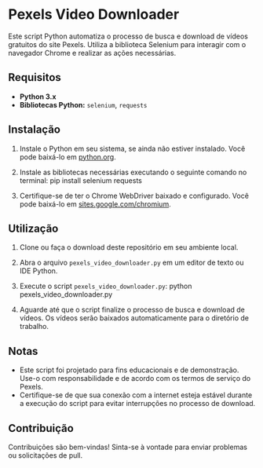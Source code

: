 # Pexels Video Downloader

Este script Python automatiza o processo de busca e download de vídeos gratuitos do site Pexels. Utiliza a biblioteca Selenium para interagir com o navegador Chrome e realizar as ações necessárias.

## Requisitos

- **Python 3.x**
- **Bibliotecas Python:** `selenium`, `requests`

## Instalação

1. Instale o Python em seu sistema, se ainda não estiver instalado. Você pode baixá-lo em [python.org](https://www.python.org/downloads/).

2. Instale as bibliotecas necessárias executando o seguinte comando no terminal:
pip install selenium requests


3. Certifique-se de ter o Chrome WebDriver baixado e configurado. Você pode baixá-lo em [sites.google.com/chromium](https://sites.google.com/chromium.org/driver/).

## Utilização

1. Clone ou faça o download deste repositório em seu ambiente local.

2. Abra o arquivo `pexels_video_downloader.py` em um editor de texto ou IDE Python.

3. Execute o script `pexels_video_downloader.py`:
python pexels_video_downloader.py


4. Aguarde até que o script finalize o processo de busca e download de vídeos. Os vídeos serão baixados automaticamente para o diretório de trabalho.

## Notas

- Este script foi projetado para fins educacionais e de demonstração. Use-o com responsabilidade e de acordo com os termos de serviço do Pexels.
- Certifique-se de que sua conexão com a internet esteja estável durante a execução do script para evitar interrupções no processo de download.

## Contribuição

Contribuições são bem-vindas! Sinta-se à vontade para enviar problemas ou solicitações de pull.
